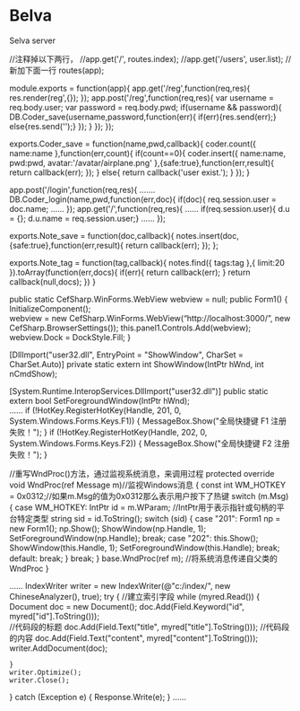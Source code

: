 Belva
=====

Selva server

//注释掉以下两行，
//app.get('/', routes.index);
//app.get('/users', user.list);
//新加下面一行
routes(app);


module.exports = function(app){
    app.get('/reg',function(req,res){
        res.render(reg',{});
    });
    app.post('/reg',function(req,res){
        var username = req.body.user;
        var password = req.body.pwd;
        if(username && password){
            DB.Coder_save(username,password,function(err){
                if(err){res.send(err);}
                else{res.send('');}
            });
        }
    });
});



exports.Coder_save = function(name,pwd,callback){
    coder.count({
        name:name
    },function(err,count){
        if(count==0){
            coder.insert({
                name:name,
                pwd:pwd,
                avatar:'/avatar/airplane.png'
            },{safe:true},function(err,result){
                return callback(err);
            });
        }
        else{
            return callback('user exist.');
        }
    });
}



app.post('/login',function(req,res){
    …….
    DB.Coder_login(name,pwd,function(err,doc){
        if(doc){
req.session.user = doc.name;
……
});
app.get('/',function(req,res){
    ……
if(req.session.user){
d.u = {};
d.u.name = req.session.user;}
……
});



exports.Note_save = function(doc,callback){
    notes.insert(doc,{safe:true},function(err,result){
        return callback(err);
    });
};

exports.Note_tag = function(tag,callback){
    notes.find({
        tags:tag
    },{
        limit:20
    }).toArray(function(err,docs){
        if(err){
            return callback(err);
        }
        return callback(null,docs);
    })
}



public static CefSharp.WinForms.WebView webview = null;
		public Form1()
		{
			InitializeComponent();	
			webview = new CefSharp.WinForms.WebView(“http://localhost:3000/”, new CefSharp.BrowserSettings());
			this.panel1.Controls.Add(webview);
			webview.Dock = DockStyle.Fill;
		}




[DllImport("user32.dll", EntryPoint = "ShowWindow", CharSet = CharSet.Auto)]
private static extern int ShowWindow(IntPtr hWnd, int nCmdShow);

[System.Runtime.InteropServices.DllImport("user32.dll")]
public static extern bool SetForegroundWindow(IntPtr hWnd);  
……
if (!HotKey.RegisterHotKey(Handle, 201, 0, System.Windows.Forms.Keys.F1))
{
  MessageBox.Show("全局快捷键 F1 注册失败！");
}
if (!HotKey.RegisterHotKey(Handle, 202, 0, System.Windows.Forms.Keys.F2))
{
  MessageBox.Show("全局快捷键 F2 注册失败！");
}

//重写WndProc()方法，通过监视系统消息，来调用过程
protected override void WndProc(ref Message m)//监视Windows消息
{
  const int WM_HOTKEY = 0x0312;//如果m.Msg的值为0x0312那么表示用户按下了热键
  switch (m.Msg)
  {
    case WM_HOTKEY:
      IntPtr id = m.WParam; //IntPtr用于表示指针或句柄的平台特定类型
      string sid = id.ToString();
      switch (sid)
      {
        case "201":
          Form1 np = new Form1();
          np.Show();
          ShowWindow(np.Handle, 1);
          SetForegroundWindow(np.Handle);
          break;
        case "202":
          this.Show();
          ShowWindow(this.Handle, 1);
          SetForegroundWindow(this.Handle);
          break;
        default:
          break;
      }
      break;
  }
  base.WndProc(ref m); //将系统消息传递自父类的WndProc
}



……
IndexWriter writer = new IndexWriter(@"c:/index/", new ChineseAnalyzer(), true);
try
{
	//建立索引字段
	while (myred.Read())
	{
		Document doc = new Document();
		doc.Add(Field.Keyword("id", myred["id"].ToString()));  
		//代码段的标题
doc.Add(Field.Text("title", myred["title"].ToString()));
//代码段的内容
		doc.Add(Field.Text("content", myred["content"].ToString()));
		writer.AddDocument(doc);

	}
	writer.Optimize();
	writer.Close();
}
catch (Exception e)
{
	Response.Write(e);
}
……


